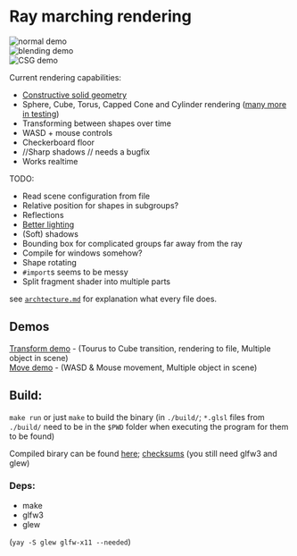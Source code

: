 # Ray marching rendering

![normal demo](https://randacek.dev/p/demo.png)  
![blending demo](https://randacek.dev/p/blending.png)  
![CSG demo](https://randacek.dev/p/csg.png)  

Current rendering capabilities:  
- [Constructive solid geometry](https://en.wikipedia.org/wiki/Constructive_solid_geometry)
- Sphere, Cube, Torus, Capped Cone and Cylinder rendering ([many more in testing](./src/shapes.h))
- Transforming between shapes over time
- WASD + mouse controls
- Checkerboard floor
- //Sharp shadows // needs a bugfix
- Works realtime

TODO:
- Read scene configuration from file
- Relative position for shapes in subgroups?
- Reflections
- [Better lighting](https://en.wikipedia.org/wiki/Computer_graphics_lighting)
- (Soft) shadows
- Bounding box for complicated groups far away from the ray
- Compile for windows somehow?
- Shape rotating
- `#import`s seems to be messy
- Split fragment shader into multiple parts

see [`archtecture.md`](architecture.md) for explanation what every file does.  

## Demos
[Transform demo](https://randacek.dev/p/transform_demo.mp4) - (Tourus to Cube transition, rendering to file, Multiple object in scene)  
[Move demo](https://randacek.dev/p/move_demo.mp4) - (WASD & Mouse movement, Multiple object in scene)  

## Build:
`make run` or just `make` to build the binary (in `./build/`; `*.glsl` files from `./build/` need to be in the `$PWD` folder when executing the program for them to be found)  
  
Compiled birary can be found [here](https://randacek.dev/p/build.7z); [checksums](https://randacek.dev/p/build.7z.checksum) (you still need glfw3 and glew)

### Deps:
- make
- glfw3
- glew  

(`yay -S glew glfw-x11 --needed`)
